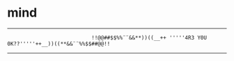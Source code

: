 # mind







___________________________________________________________________________________________________________________________________
                               !!@@##$$%%¨¨&&**))((__++ '''''4R3 Y0U 0K??'''''++__))((**&&¨¨%%$$##@@!!
___________________________________________________________________________________________________________________________________

